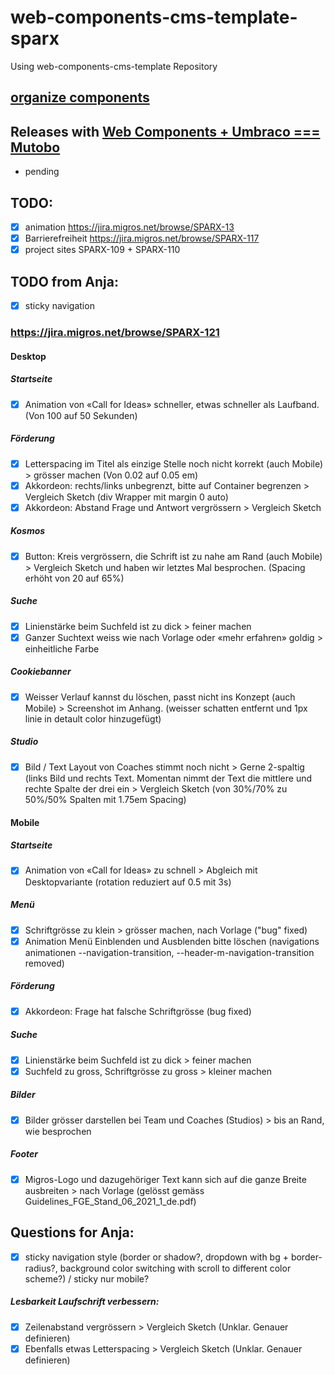 # web-components-cms-template-sparx
Using web-components-cms-template Repository

## [organize components](https://wiki.migros.net/display/OCC/Web+Components+CMS+Template)

## Releases with [Web Components + Umbraco === Mutobo](http://mutobo.ch/)

- pending

## TODO:

  - [x] animation https://jira.migros.net/browse/SPARX-13
  - [x] Barrierefreiheit https://jira.migros.net/browse/SPARX-117
  - [x] project sites SPARX-109 + SPARX-110

## TODO from Anja:

  - [x] sticky navigation

### https://jira.migros.net/browse/SPARX-121

#### Desktop

##### Startseite

  - [x] Animation von «Call for Ideas» schneller, etwas schneller als Laufband. (Von 100 auf 50 Sekunden)

##### Förderung

  - [x] Letterspacing im Titel als einzige Stelle noch nicht korrekt (auch Mobile) > grösser machen (Von 0.02 auf 0.05 em)
  - [x] Akkordeon: rechts/links unbegrenzt, bitte auf Container begrenzen > Vergleich Sketch (div Wrapper mit margin 0 auto)
  - [x] Akkordeon: Abstand Frage und Antwort vergrössern > Vergleich Sketch

##### Kosmos

  - [x] Button: Kreis vergrössern, die Schrift ist zu nahe am Rand (auch Mobile) > Vergleich Sketch und haben wir letztes Mal besprochen. (Spacing erhöht von 20 auf 65%)

##### Suche

  - [x] Linienstärke beim Suchfeld ist zu dick > feiner machen
  - [x] Ganzer Suchtext weiss wie nach Vorlage oder «mehr erfahren» goldig > einheitliche Farbe

##### Cookiebanner

  - [x] Weisser Verlauf kannst du löschen, passt nicht ins Konzept (auch Mobile) > Screenshot im Anhang. (weisser schatten entfernt und 1px linie in detault color hinzugefügt)

##### Studio

  - [x] Bild / Text Layout von Coaches stimmt noch nicht > Gerne 2-spaltig (links Bild und rechts Text. Momentan nimmt der Text die mittlere und rechte Spalte der drei ein > Vergleich Sketch (von 30%/70% zu 50%/50% Spalten mit 1.75em Spacing)

#### Mobile

##### Startseite

  - [x] Animation von «Call for Ideas» zu schnell > Abgleich mit Desktopvariante (rotation reduziert auf 0.5 mit 3s)

##### Menü

  - [x] Schriftgrösse zu klein > grösser machen, nach Vorlage ("bug" fixed)
  - [x] Animation Menü Einblenden und Ausblenden bitte löschen (navigations animationen --navigation-transition, --header-m-navigation-transition removed)

##### Förderung

  - [x] Akkordeon: Frage hat falsche Schriftgrösse (bug fixed)

##### Suche

  - [x] Linienstärke beim Suchfeld ist zu dick > feiner machen
  - [x] Suchfeld zu gross, Schriftgrösse zu gross > kleiner machen

##### Bilder

  - [x] Bilder grösser darstellen bei Team und Coaches (Studios) > bis an Rand, wie besprochen

##### Footer

  - [x] Migros-Logo und dazugehöriger Text kann sich auf die ganze Breite ausbreiten > nach Vorlage (gelösst gemäss Guidelines_FGE_Stand_06_2021_1_de.pdf)

## Questions for Anja:

  - [x] sticky navigation style (border or shadow?, dropdown with bg + border-radius?, background color switching with scroll to different color scheme?) / sticky nur mobile?
##### Lesbarkeit Laufschrift verbessern:
  - [x] Zeilenabstand vergrössern > Vergleich Sketch (Unklar. Genauer definieren)
  - [x] Ebenfalls etwas Letterspacing > Vergleich Sketch  (Unklar. Genauer definieren)
